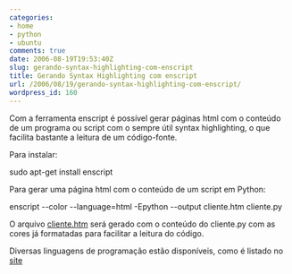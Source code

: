 ```yaml
---
categories:
- home
- python
- ubuntu
comments: true
date: 2006-08-19T19:53:40Z
slug: gerando-syntax-highlighting-com-enscript
title: Gerando Syntax Highlighting com enscript
url: /2006/08/19/gerando-syntax-highlighting-com-enscript/
wordpress_id: 160
---
```


Com a ferramenta enscript é possível gerar páginas html com o conteúdo de um programa ou script com o sempre útil syntax highlighting, o que facilita bastante a leitura de um código-fonte.

Para instalar:

sudo apt-get install enscript

Para gerar uma página html com o conteúdo de um script em Python:

enscript --color --language=html -Epython --output cliente.htm cliente.py

O arquivo [cliente.htm](/codes/cliente.htm) será gerado com o conteúdo do cliente.py com as cores já formatadas para facilitar a leitura do código.

Diversas linguagens de programação estão disponíveis, como é listado no [site](http://www.codento.com/people/mtr/genscript/highlightings.html)
